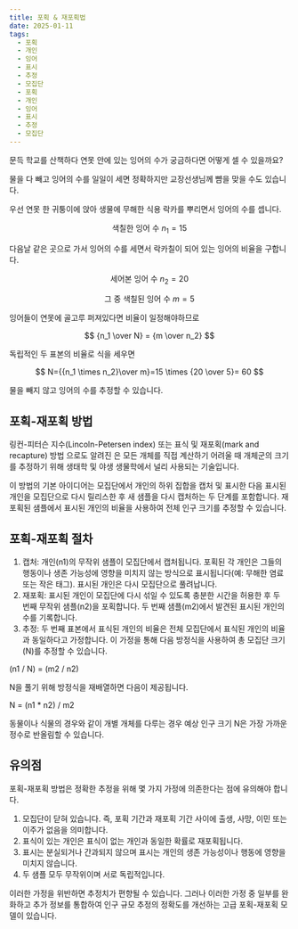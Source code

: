 ```yaml
---
title: 포획 & 재포획법
date: 2025-01-11
tags:
  - 포획
  - 개인
  - 잉어
  - 표시
  - 추정
  - 모집단
  - 포획
  - 개인
  - 잉어
  - 표시
  - 추정
  - 모집단
---
```



문득 학교를 산책하다 연못 안에 있는 잉어의 수가 궁금하다면 어떻게 셀 수 있을까요?

물을 다 빼고 잉어의 수를 일일이 세면 정확하지만 교장선생님께 뺨을 맞을 수도 있습니다.

우선 연못 한 귀퉁이에 앉아 생물에 무해한 식용 락카를 뿌리면서 잉어의 수를 셉니다.

$$
\text{색칠한 잉어 수 }  n_1 = 15 
$$

다음날 같은 곳으로 가서 잉어의 수를 세면서 락카칠이 되어 있는 잉어의 비율을 구합니다.

$$
\text {세어본 잉어 수 } n_2 = 20 
$$

$$
\text {그 중 색칠된 잉어 수 } m = 5 
$$

잉어들이 연못에 골고루 퍼져있다면 비율이 일정해야하므로

$$
{n_1 \over N} = {m \over n_2} 
$$

독립적인 두 표본의 비율로 식을 세우면 

$$ 
N={{n_1 \times n_2}\over m}=15 \times {20 \over 5}= 60
$$

물을 빼지 않고 잉어의 수를 추정할 수 있습니다.


## 포획-재포획 방법 

링컨-피터슨 지수(Lincoln-Petersen index) 또는 표식 및 재포획(mark and recapture) 방법
으로도 알려진 은 모든 개체를 직접 계산하기 어려울 때 개체군의 크기를 추정하기 위해 생태학 및 야생 생물학에서 널리 사용되는 기술입니다.

이 방법의 기본 아이디어는 모집단에서 개인의 하위 집합을 캡처 및 표시한 다음 표시된 개인을 모집단으로 다시 릴리스한 후 새 샘플을 다시 캡처하는 두 단계를 포함합니다. 재포획된 샘플에서 표시된 개인의 비율을 사용하여 전체 인구 크기를 추정할 수 있습니다.


## 포획-재포획 절차

1. 캡처: 개인(n1)의 무작위 샘플이 모집단에서 캡처됩니다. 포획된 각 개인은 그들의 행동이나 생존 가능성에 영향을 미치지 않는 방식으로 표시됩니다(예: 무해한 염료 또는 작은 태그). 표시된 개인은 다시 모집단으로 풀려납니다.
2. 재포획: 표시된 개인이 모집단에 다시 섞일 수 있도록 충분한 시간을 허용한 후 두 번째 무작위 샘플(n2)을 포획합니다. 두 번째 샘플(m2)에서 발견된 표시된 개인의 수를 기록합니다.
3. 추정: 두 번째 표본에서 표식된 개인의 비율은 전체 모집단에서 표식된 개인의 비율과 동일하다고 가정합니다. 이 가정을 통해 다음 방정식을 사용하여 총 모집단 크기(N)를 추정할 수 있습니다.

(n1 / N) = (m2 / n2)

N을 풀기 위해 방정식을 재배열하면 다음이 제공됩니다.

N = (n1 * n2) / m2

동물이나 식물의 경우와 같이 개별 개체를 다루는 경우 예상 인구 크기 N은 가장 가까운 정수로 반올림할 수 있습니다.

## 유의점

포획-재포획 방법은 정확한 추정을 위해 몇 가지 가정에 의존한다는 점에 유의해야 합니다.

1. 모집단이 닫혀 있습니다. 즉, 포획 기간과 재포획 기간 사이에 출생, 사망, 이민 또는 이주가 없음을 의미합니다.
2. 표식이 있는 개인은 표식이 없는 개인과 동일한 확률로 재포획됩니다.
3. 표시는 분실되거나 간과되지 않으며 표시는 개인의 생존 가능성이나 행동에 영향을 미치지 않습니다.
4. 두 샘플 모두 무작위이며 서로 독립적입니다.

이러한 가정을 위반하면 추정치가 편향될 수 있습니다. 그러나 이러한 가정 중 일부를 완화하고 추가 정보를 통합하여 인구 규모 추정의 정확도를 개선하는 고급 포획-재포획 모델이 있습니다.

